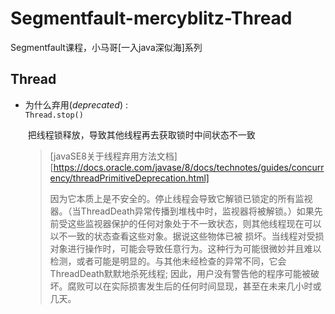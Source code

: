 # Segmentfault-mercyblitz-Thread
Segmentfault课程，小马哥[一入java深似海]系列
## Thread

- 为什么弃用(*deprecated*) :   
  `Thread.stop()`

  ​      把线程锁释放，导致其他线程再去获取锁时中间状态不一致

  > [javaSE8关于线程弃用方法文档][https://docs.oracle.com/javase/8/docs/technotes/guides/concurrency/threadPrimitiveDeprecation.html]
  >
  > 因为它本质上是不安全的。停止线程会导致它解锁已锁定的所有监视器。（当ThreadDeath异常传播到堆栈中时，监视器将被解锁。）如果先前受这些监视器保护的任何对象处于不一致状态，则其他线程现在可以以不一致的状态查看这些对象。据说这些物体已被 损坏。当线程对受损对象进行操作时，可能会导致任意行为。这种行为可能很微妙并且难以检测，或者可能是明显的。与其他未经检查的异常不同，它会 ThreadDeath默默地杀死线程; 因此，用户没有警告他的程序可能被破坏。腐败可以在实际损害发生后的任何时间显现，甚至在未来几小时或几天。

